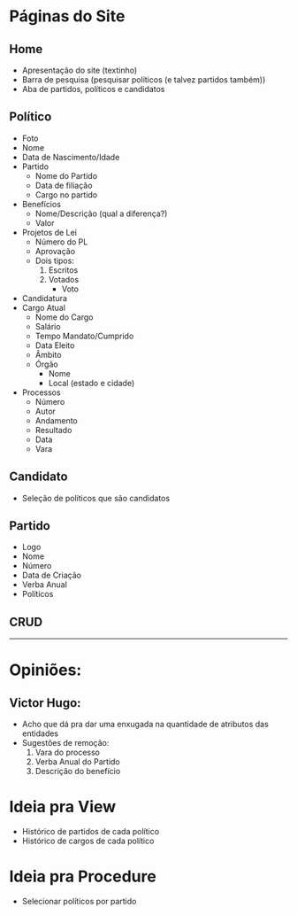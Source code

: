# Páginas do Site
## Home
- Apresentação do site (textinho)
- Barra de pesquisa (pesquisar políticos (e talvez partidos também))
- Aba de partidos, políticos e candidatos
## Político
- Foto
- Nome
- Data de Nascimento/Idade
- Partido
  - Nome do Partido
  - Data de filiação
  - Cargo no partido
- Benefícios
  - Nome/Descrição (qual a diferença?)
  - Valor
- Projetos de Lei
  - Número do PL
  - Aprovação
  - Dois tipos:
    1. Escritos
    2. Votados
        - Voto
- Candidatura
- Cargo Atual
  - Nome do Cargo
  - Salário
  - Tempo Mandato/Cumprido
  - Data Eleito
  - Âmbito
  - Órgão
    - Nome
    - Local (estado e cidade)
- Processos
  - Número
  - Autor
  - Andamento
  - Resultado
  - Data
  - Vara
## Candidato
   - Seleção de políticos que são candidatos  
## Partido
   - Logo
   - Nome
   - Número 
   - Data de Criação
   - Verba Anual
   - Políticos
## CRUD
---
# Opiniões:
## Victor Hugo:
- Acho que dá pra dar uma enxugada na quantidade de atributos das entidades
- Sugestões de remoção:
  1. Vara do processo
  2. Verba Anual do Partido
  3. Descrição do benefício

# Ideia pra View
- Histórico de partidos de cada político
- Histórico de cargos de cada político

# Ideia pra Procedure
- Selecionar políticos por partido